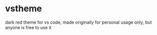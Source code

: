 # vstheme
dark red theme for vs code, made originally for personal usage only, but anyone is free to use it
